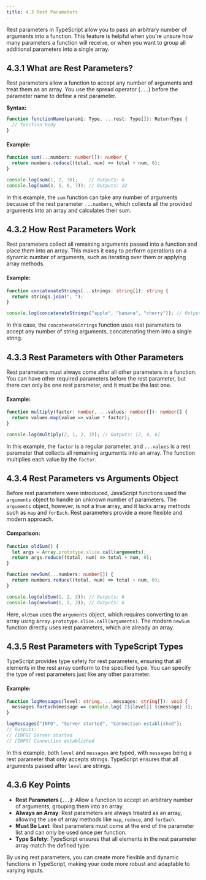 ```yaml
---
title: 4.3 Rest Parameters
---
```


Rest parameters in TypeScript allow you to pass an arbitrary number of arguments into a function. This feature is helpful when you're unsure how many parameters a function will receive, or when you want to group all additional parameters into a single array.

## 4.3.1 What are Rest Parameters?

Rest parameters allow a function to accept any number of arguments and treat them as an array. You use the spread operator (`...`) before the parameter name to define a rest parameter.

**Syntax:**
```typescript
function functionName(param1: Type, ...rest: Type[]): ReturnType {
  // function body
}
```

#### Example:
```typescript
function sum(...numbers: number[]): number {
  return numbers.reduce((total, num) => total + num, 0);
}

console.log(sum(1, 2, 3));    // Outputs: 6
console.log(sum(4, 5, 6, 7)); // Outputs: 22
```

In this example, the `sum` function can take any number of arguments because of the rest parameter `...numbers`, which collects all the provided arguments into an array and calculates their sum.

## 4.3.2 How Rest Parameters Work

Rest parameters collect all remaining arguments passed into a function and place them into an array. This makes it easy to perform operations on a dynamic number of arguments, such as iterating over them or applying array methods.

#### Example:
```typescript
function concatenateStrings(...strings: string[]): string {
  return strings.join(", ");
}

console.log(concatenateStrings("apple", "banana", "cherry")); // Outputs: apple, banana, cherry
```

In this case, the `concatenateStrings` function uses rest parameters to accept any number of string arguments, concatenating them into a single string.

## 4.3.3 Rest Parameters with Other Parameters

Rest parameters must always come after all other parameters in a function. You can have other required parameters before the rest parameter, but there can only be one rest parameter, and it must be the last one.

#### Example:
```typescript
function multiply(factor: number, ...values: number[]): number[] {
  return values.map(value => value * factor);
}

console.log(multiply(2, 1, 2, 3)); // Outputs: [2, 4, 6]
```

In this example, the `factor` is a regular parameter, and `...values` is a rest parameter that collects all remaining arguments into an array. The function multiplies each value by the `factor`.

## 4.3.4 Rest Parameters vs Arguments Object

Before rest parameters were introduced, JavaScript functions used the `arguments` object to handle an unknown number of parameters. The `arguments` object, however, is not a true array, and it lacks array methods such as `map` and `forEach`. Rest parameters provide a more flexible and modern approach.

#### Comparison:
```typescript
function oldSum() {
  let args = Array.prototype.slice.call(arguments);
  return args.reduce((total, num) => total + num, 0);
}

function newSum(...numbers: number[]) {
  return numbers.reduce((total, num) => total + num, 0);
}

console.log(oldSum(1, 2, 3)); // Outputs: 6
console.log(newSum(1, 2, 3)); // Outputs: 6
```

Here, `oldSum` uses the `arguments` object, which requires converting to an array using `Array.prototype.slice.call(arguments)`. The modern `newSum` function directly uses rest parameters, which are already an array.

## 4.3.5 Rest Parameters with TypeScript Types

TypeScript provides type safety for rest parameters, ensuring that all elements in the rest array conform to the specified type. You can specify the type of rest parameters just like any other parameter.

#### Example:
```typescript
function logMessages(level: string, ...messages: string[]): void {
  messages.forEach(message => console.log(`[${level}] ${message}`));
}

logMessages("INFO", "Server started", "Connection established");
// Outputs:
// [INFO] Server started
// [INFO] Connection established
```

In this example, both `level` and `messages` are typed, with `messages` being a rest parameter that only accepts strings. TypeScript ensures that all arguments passed after `level` are strings.

## 4.3.6 Key Points

- **Rest Parameters (`...`)**: Allow a function to accept an arbitrary number of arguments, grouping them into an array.
- **Always an Array**: Rest parameters are always treated as an array, allowing the use of array methods like `map`, `reduce`, and `forEach`.
- **Must Be Last**: Rest parameters must come at the end of the parameter list and can only be used once per function.
- **Type Safety**: TypeScript ensures that all elements in the rest parameter array match the defined type.

By using rest parameters, you can create more flexible and dynamic functions in TypeScript, making your code more robust and adaptable to varying inputs.